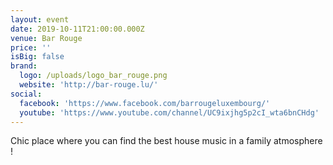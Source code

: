 ```yaml
---
layout: event
date: 2019-10-11T21:00:00.000Z
venue: Bar Rouge
price: ''
isBig: false
brand:
  logo: /uploads/logo_bar_rouge.png
  website: 'http://bar-rouge.lu/'
social:
  facebook: 'https://www.facebook.com/barrougeluxembourg/'
  youtube: 'https://www.youtube.com/channel/UC9ixjhg5p2cI_wta6bnCHdg'
---
```

Chic place where you can find the best house music in a family atmosphere !
